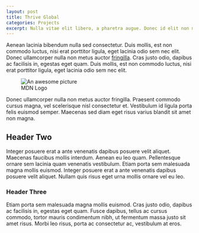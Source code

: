 ```yaml
---
layout: post
title: Thrive Global
categories: Projects
excerpt: Nulla vitae elit libero, a pharetra augue. Donec id elit non mi porta gravida at eget metus.
---
```


Aenean lacinia bibendum nulla sed consectetur. Duis mollis, est non commodo luctus, nisi erat porttitor ligula, eget lacinia odio sem nec elit. Donec ullamcorper nulla non metus auctor <a href="#">fringilla</a>. Cras justo odio, dapibus ac facilisis in, egestas eget quam. Duis mollis, est non commodo luctus, nisi erat porttitor ligula, eget lacinia odio sem nec elit.

<!-- ![placeholder](https://source.unsplash.com/user/vanschneider/800x500) -->

<figure>
  <img src="https://source.unsplash.com/user/vanschneider/800x500" alt="An awesome picture">
  <figcaption>MDN Logo</figcaption>
</figure>

Donec ullamcorper nulla non metus auctor fringilla. Praesent commodo cursus magna, vel scelerisque nisl consectetur et. Vestibulum id ligula porta felis euismod semper. Maecenas sed diam eget risus varius blandit sit amet non magna.

## Header Two
Integer posuere erat a ante venenatis dapibus posuere velit aliquet. Maecenas faucibus mollis interdum. Aenean eu leo quam. Pellentesque ornare sem lacinia quam venenatis vestibulum. Etiam porta sem malesuada magna mollis euismod. Integer posuere erat a ante venenatis dapibus posuere velit aliquet. Nullam quis risus eget urna mollis ornare vel eu leo.

### Header Three
Etiam porta sem malesuada magna mollis euismod. Cras justo odio, dapibus ac facilisis in, egestas eget quam. Fusce dapibus, tellus ac cursus commodo, tortor mauris condimentum nibh, ut fermentum massa justo sit amet risus. Morbi leo risus, porta ac consectetur ac, vestibulum at eros.

